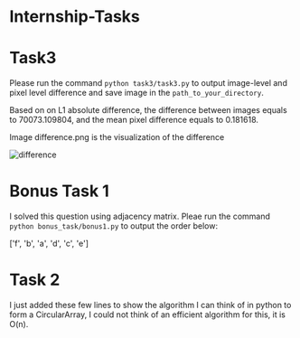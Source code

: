 # Internship-Tasks

# Task3
Please run the command ```python task3/task3.py``` to output image-level and pixel level difference and save image in the ```path_to_your_directory```. 



Based on on L1 absolute difference, the difference between images equals to 70073.109804, and the mean pixel difference equals to 0.181618.

Image difference.png is the visualization of the difference

![difference](https://github.com/Elham-gh/Internship-Tasks/assets/76242088/9c58789a-5963-48a3-a213-f56b21699fd4)


# Bonus Task 1
I solved this question using adjacency matrix. Pleae run the command ```python bonus_task/bonus1.py``` to output the order below:

['f', 'b', 'a', 'd', 'c', 'e']

# Task 2
I just added these few lines to show the algorithm I can think of in python to form a CircularArray, I could not think of an efficient algorithm for this, it is O(n).
